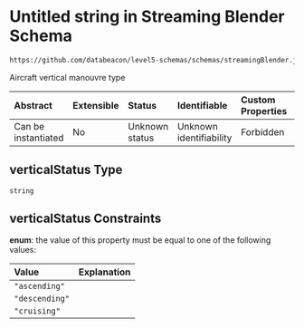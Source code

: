 # Untitled string in Streaming Blender Schema

```txt
https://github.com/databeacon/level5-schemas/schemas/streamingBlender.json#/properties/flights/properties/verticalStatus
```

Aircraft vertical manouvre type

| Abstract            | Extensible | Status         | Identifiable            | Custom Properties | Additional Properties | Access Restrictions | Defined In                                                                 |
| :------------------ | :--------- | :------------- | :---------------------- | :---------------- | :-------------------- | :------------------ | :------------------------------------------------------------------------- |
| Can be instantiated | No         | Unknown status | Unknown identifiability | Forbidden         | Allowed               | none                | [blender.schema.json\*](../out/blender.schema.json "open original schema") |

## verticalStatus Type

`string`

## verticalStatus Constraints

**enum**: the value of this property must be equal to one of the following values:

| Value          | Explanation |
| :------------- | :---------- |
| `"ascending"`  |             |
| `"descending"` |             |
| `"cruising"`   |             |
